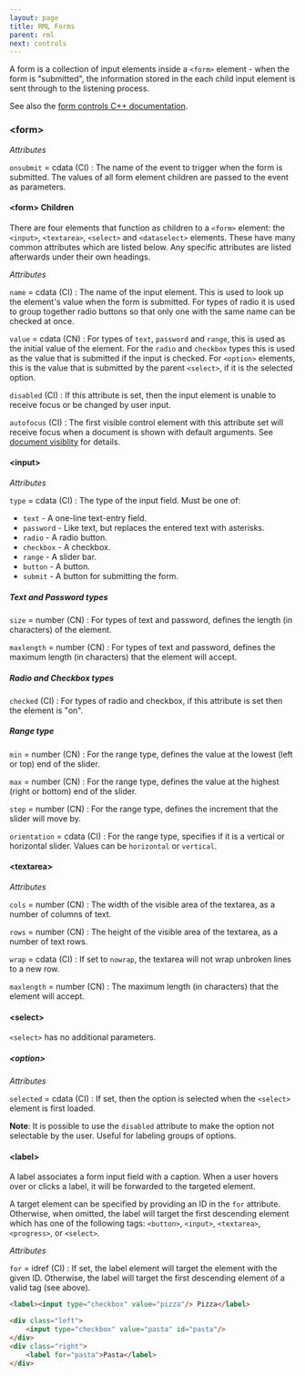 ```yaml
---
layout: page
title: RML Forms
parent: rml
next: controls
---
```


A form is a collection of input elements inside a `<form>` element - when the form is "submitted", the information stored in the each child input element is sent through to the listening process.

See also the [form controls C++ documentation]({{"pages/cpp_manual/element_packages/form.html"|relative_url}}).

### \<form\>

_Attributes_

`onsubmit` = cdata (CI)
: The name of the event to trigger when the form is submitted. The values of all form element children are passed to the event as parameters.

#### \<form\> Children

There are four elements that function as children to a `<form>` element: the `<input>`, `<textarea>`, `<select>` and `<dataselect>` elements. These have many common attributes which are listed below. Any specific attributes are listed afterwards under their own headings.

_Attributes_

`name` = cdata (CI)
: The name of the input element. This is used to look up the element's value when the form is submitted. For types of radio it is used to group together radio buttons so that only one with the same name can be checked at once.

`value` = cdata (CN)
: For types of `text`, `password` and `range`, this is used as the initial value of the element. For the `radio` and `checkbox` types this is used as the value that is submitted if the input is checked. For `<option>` elements, this is the value that is submitted by the parent `<select>`, if it is the selected option.

`disabled` (CI)
: If this attribute is set, then the input element is unable to receive focus or be changed by user input.

`autofocus` (CI)
: The first visible control element with this attribute set will receive focus when a document is shown with default arguments. See [document visiblity](../cpp_manual/documents.html#visibility) for details.

#### \<input\>

_Attributes_

`type` = cdata (CI)
: The type of the input field. Must be one of:
* `text` - A one-line text-entry field.
* `password` - Like text, but replaces the entered text with asterisks.
* `radio` - A radio button.
* `checkbox` - A checkbox.
* `range` - A slider bar.
* `button` - A button. 
* `submit` - A button for submitting the form. 

##### Text and Password types

`size` = number (CN)
: For types of text and password, defines the length (in characters) of the element.

`maxlength` = number (CN)
: For types of text and password, defines the maximum length (in characters) that the element will accept.

##### Radio and Checkbox types

`checked` (CI)
: For types of radio and checkbox, if this attribute is set then the element is "on".

##### Range type

`min` = number (CN)
: For the range type, defines the value at the lowest (left or top) end of the slider.

`max` = number (CN)
: For the range type, defines the value at the highest (right or bottom) end of the slider.

`step` = number (CN)
: For the range type, defines the increment that the slider will move by.

`orientation` = cdata (CI)
: For the range type, specifies if it is a vertical or horizontal slider. Values can be `horizontal` or `vertical`.

#### \<textarea\>

_Attributes_

`cols` = number (CN)
: The width of the visible area of the textarea, as a number of columns of text.

`rows` = number (CN)
: The height of the visible area of the textarea, as a number of text rows.

`wrap` = cdata (CI)
: If set to `nowrap`, the textarea will not wrap unbroken lines to a new row.

`maxlength` = number (CN)
: The maximum length (in characters) that the element will accept.

#### \<select\>

`<select>` has no additional parameters.

##### \<option\>

_Attributes_

`selected` = cdata (CI)
: If set, then the option is selected when the `<select>` element is first loaded.

**Note**: It is possible to use the `disabled` attribute to make the option not selectable by the user. Useful for labeling groups of options.

#### \<label\>

A label associates a form input field with a caption. When a user hovers over or clicks a label, it will be forwarded to the targeted element.

A target element can be specified by providing an ID in the `for` attribute. Otherwise, when omitted, the label will target the first descending element which has one of the following tags: `<button>`, `<input>`, `<textarea>`, `<progress>`, or `<select>`.

_Attributes_

`for` = idref (CI)
: If set, the label element will target the element with the given ID. Otherwise, the label will target the first descending element of a valid tag (see above).

```html
<label><input type="checkbox" value="pizza"/> Pizza</label>

<div class="left">
	<input type="checkbox" value="pasta" id="pasta"/>
</div>
<div class="right">
	<label for="pasta">Pasta</label>
</div>
```

